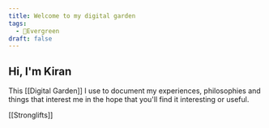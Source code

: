 ```yaml
---
title: Welcome to my digital garden
tags:
  - 🌲Evergreen
draft: false
---
```


## Hi, I'm Kiran

This [[Digital Garden]] I use to document my experiences, philosophies and things that interest me in the hope that you'll find it interesting or useful. 

[[Stronglifts]]